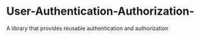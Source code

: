 # User-Authentication-Authorization-
A library that provides reusable authentication and authorization
